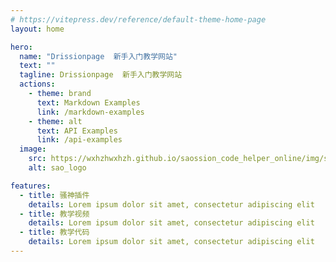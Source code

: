 ```yaml
---
# https://vitepress.dev/reference/default-theme-home-page
layout: home

hero:
  name: "Drissionpage  新手入门教学网站"
  text: ""
  tagline: Drissionpage  新手入门教学网站
  actions:
    - theme: brand
      text: Markdown Examples
      link: /markdown-examples
    - theme: alt
      text: API Examples
      link: /api-examples
  image:
    src: https://wxhzhwxhzh.github.io/saossion_code_helper_online/img/saoshen.png
    alt: sao_logo    

features:
  - title: 骚神插件
    details: Lorem ipsum dolor sit amet, consectetur adipiscing elit
  - title: 教学视频
    details: Lorem ipsum dolor sit amet, consectetur adipiscing elit
  - title: 教学代码
    details: Lorem ipsum dolor sit amet, consectetur adipiscing elit
---
```


